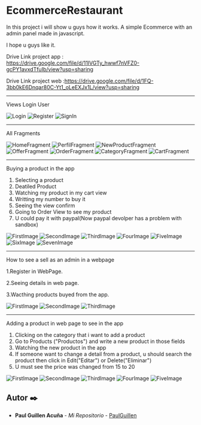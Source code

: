 # EcommerceRestaurant

In this project i will show u guys how it works. A simple Ecommerce with an admin panel made in javascript.

I hope u guys like it.

Drive Link project app : https://drive.google.com/file/d/11IVGTy_hwwf7nVFZ0-gcPY1avxdTfuIb/view?usp=sharing

Drive Link project web :https://drive.google.com/file/d/1FQ-3bb0kE6Dnqar80C-Yt1_oLeEXJx1L/view?usp=sharing

---------------------------------------------------------------------------------------------------------------------

Views Login User

![Login](https://user-images.githubusercontent.com/43099030/130369433-4efb5cc1-fab3-4804-b6c8-fbd122b4ba9d.png)
![Register](https://user-images.githubusercontent.com/43099030/130369435-327b82e4-d848-4d07-b10f-41949831a62a.png)
![SignIn](https://user-images.githubusercontent.com/43099030/130369437-d406546c-6a15-4c61-add3-4fff167ff2fe.png)

---------------------------------------------------------------------------------------------------------------------

All Fragments 

![HomeFragment](https://user-images.githubusercontent.com/43099030/130369490-5f382fe3-43ee-4ba3-9f40-800a6d5b3aba.png)
![PerfilFragment](https://user-images.githubusercontent.com/43099030/130369495-d6f704e1-223e-4c36-af04-ddf9712729a0.png)
![NewProductFragment](https://user-images.githubusercontent.com/43099030/130369504-bd296af3-e3ff-41e7-be51-4da6dfe675f1.png)
![OfferFragment](https://user-images.githubusercontent.com/43099030/130369505-e8a333de-5e41-4523-8e7c-484cef3a009b.png)
![OrderFragment](https://user-images.githubusercontent.com/43099030/130369506-fce89d09-53ab-46e8-96cb-a5ec02825db2.png)
![CategoryFragment](https://user-images.githubusercontent.com/43099030/130369507-d9778bde-73aa-4f91-afe5-c4b3a134a1b6.png)
![CartFragment](https://user-images.githubusercontent.com/43099030/130369509-db4ebc76-f35f-4bb9-9626-1f7fd1fbee38.png)

---------------------------------------------------------------------------------------------------------------------

Buying a product in the app

1. Selecting a product
2. Deatiled Product
3. Watching my product in my cart view
4. Writting my number to buy it
5. Seeing the view confirm
6. Going to Order View to see my product
7. U could pay it with paypal(Now paypal devolper has a problem with sandbox)

![FirstImage](https://user-images.githubusercontent.com/43099030/130369525-5d93c039-267a-4f87-afc8-85dbda6311c1.png)
![SecondImage](https://user-images.githubusercontent.com/43099030/130369527-d2ff588a-d0a2-4ccc-9883-5e855aacd8a6.png)
![ThirdImage](https://user-images.githubusercontent.com/43099030/130369529-887791ac-85d0-4650-858c-2380b9ef5e21.png)
![FourImage](https://user-images.githubusercontent.com/43099030/130369530-ec99c8a8-8136-4562-ae78-93b336c4b829.png)
![FiveImage](https://user-images.githubusercontent.com/43099030/130369531-89da8b90-035e-4c5e-8669-8a16de7a36d7.png)
![SixImage](https://user-images.githubusercontent.com/43099030/130369532-4c7add01-594e-4c2c-a508-bf0552dd8a44.png)
![SevenImage](https://user-images.githubusercontent.com/43099030/130369534-b5b84219-953e-4555-a106-4e41edc24417.png)

---------------------------------------------------------------------------------------------------------------------

How to see a sell as an admin in a webpage

1.Register in WebPage.

2.Seeing details in web page.

3.Wacthing products buyed from the app.

![FirstImage](https://user-images.githubusercontent.com/43099030/130369584-5ec1db3c-702b-45d8-89b8-3d29176ed311.png)
![SecondImage](https://user-images.githubusercontent.com/43099030/130369585-6717b1ee-0d45-4b79-90b8-a361dc57e86f.png)
![ThirdImage](https://user-images.githubusercontent.com/43099030/130369588-7d13339c-bc85-4e45-a6c4-dc08e40fc35c.png)

---------------------------------------------------------------------------------------------------------------------


Adding a product in web page to see in the app

1. Clicking on the category that i want to add a product
2. Go to Products ("Productos") and write a new product in those fields
3. Watching the new product in the app
4. If someone want to change a detail from a product, u should search the product then click in Edit("Editar") or Delete("Eliminar")
5. U must see the price was changed from 15 to 20

![FirstImage](https://user-images.githubusercontent.com/43099030/130369646-6a7d85e7-8b6a-4a5e-8977-a803b88f117c.png)
![SecondImage](https://user-images.githubusercontent.com/43099030/130369649-f4014b63-84e7-4c8a-9c71-306e03743074.png)
![ThirdImage](https://user-images.githubusercontent.com/43099030/130369651-3987e3d5-5820-4b54-903a-5ea5d6fed19e.png)
![FourImage](https://user-images.githubusercontent.com/43099030/130369652-de4d871a-712c-4575-9bd2-405b33317174.png)
![FiveImage](https://user-images.githubusercontent.com/43099030/130369654-bb1aa610-c538-44f2-b92d-042cf71855cb.png)

## Autor ✒️

* **Paul Guillen Acuña** - *Mi Repositorio* - [PaulGuillen](https://github.com/PaulGuillen?tab=repositories)

